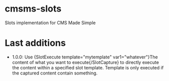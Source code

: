 cmsms-slots
===========

Slots implementation for CMS Made Simple



Last additions
==============

- 1.0.0: Use {SlotExecute template="mytemplate" var1="whatever"}The content of what you want to execute{/SlotCapture} to directly execute the content within a specified slot template. Template is only executed if the captured content contain something.